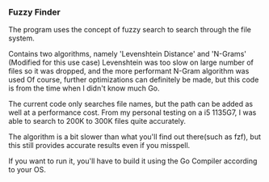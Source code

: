 ### Fuzzy Finder

The program uses the concept of fuzzy search to search through the file system.

Contains two algorithms, namely 'Levenshtein Distance' and 'N-Grams' (Modified for this use case)
Levenshtein was too slow on large number of files so it was dropped, and the more performant N-Gram algorithm was used
Of course, further optimizations can definitely be made, but this code is from the time when I didn't know much Go.

The current code only searches file names, but the path can be added as well at a performance cost.
From my personal testing on a i5 1135G7, I was able to search to 200K to 300K files quite accurately.

The algorithm is a bit slower than what you'll find out there(such as fzf), but this still provides accurate results even if you misspell.

If you want to run it, you'll have to build it using the Go Compiler according to your OS.
